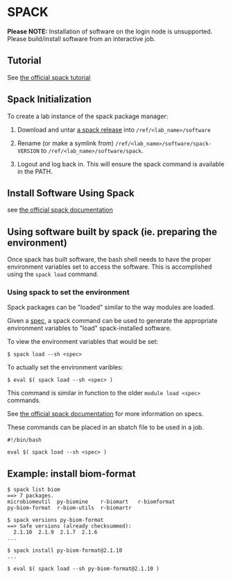 # SPACK

**Please NOTE:**
Installation of software on the login node is unsupported.  Please build/install software from an interactive job.

## Tutorial

See [the official spack tutorial](https://spack-tutorial.readthedocs.io/en/latest/)

## Spack Initialization

To create a lab instance of the spack package manager:

1.  Download and untar [a spack release](https://github.com/spack/spack/releases) into `/ref/<lab_name>/software`

2.  Rename (or make a symlink from) `/ref/<lab_name>/software/spack-VERSION` to `/ref/<lab_name>/software/spack`.

3.  Logout and log back in.  This will ensure the spack command is available in the PATH.


## Install Software Using Spack

see [the official spack documentation](https://spack.readthedocs.io/en/latest/basic_usage.html#cmd-spack-install)


## Using software built by spack (ie. preparing the environment)

Once spack has built software, the bash shell needs to have the proper environment variables set to access the software.
This is accomplished using the `spack load` command.

### Using spack to set the environment

Spack packages can be "loaded" similar to the way modules are loaded.

Given a [spec](https://spack.readthedocs.io/en/latest/basic_usage.html#specs-dependencies), a spack command can be used to generate the appropriate environment variables to "load" spack-installed software.

To view the environment variables that would be set:

```
$ spack load --sh <spec>
```

To actually set the environment varibles:

```
$ eval $( spack load --sh <spec> )
```

This command is similar in function to the older `module load <spec>` commands.

See [the official spack documentation](https://spack.readthedocs.io/en/latest/basic_usage.html#specs-dependencies) for more information on specs.

These commands can be placed in an sbatch file to be used in a job.

```
#!/bin/bash

eval $( spack load --sh <spec> )

```

## Example: install biom-format

```
$ spack list biom
==> 7 packages.
microbiomeutil  py-biomine    r-biomart   r-biomformat
py-biom-format  r-biom-utils  r-biomartr

$ spack versions py-biom-format
==> Safe versions (already checksummed):
  2.1.10  2.1.9  2.1.7  2.1.6
...

$ spack install py-biom-format@2.1.10
...

$ eval $( spack load --sh py-biom-format@2.1.10 )
```

